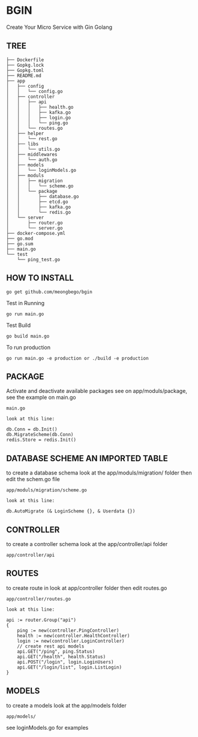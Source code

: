 # BGIN
Create Your Micro Service with Gin Golang

## TREE
```
├── Dockerfile
├── Gopkg.lock
├── Gopkg.toml
├── README.md
├── app
│   ├── config
│   │   └── config.go
│   ├── controller
│   │   ├── api
│   │   │   ├── health.go
│   │   │   ├── kafka.go
│   │   │   ├── login.go
│   │   │   └── ping.go
│   │   └── routes.go
│   ├── helper
│   │   └── rest.go
│   ├── libs
│   │   └── utils.go
│   ├── middlewares
│   │   └── auth.go
│   ├── models
│   │   └── loginModels.go
│   ├── moduls
│   │   ├── migration
│   │   │   └── scheme.go
│   │   └── package
│   │       ├── database.go
│   │       ├── etcd.go
│   │       ├── kafka.go
│   │       └── redis.go
│   └── server
│       ├── router.go
│       └── server.go
├── docker-compose.yml
├── go.mod
├── go.sum
├── main.go
└── test
    └── ping_test.go
```

## HOW TO INSTALL 
```
go get github.com/meongbego/bgin
```

Test in Running

```
go run main.go
```

Test Build 

```
go build main.go
```

To run production
```
go run main.go -e production or ./build -e production
```

## PACKAGE
Activate and deactivate available packages see on app/moduls/package, see the example on main.go
```
main.go

look at this line:

db.Conn = db.Init()
db.MigrateScheme(db.Conn)
redis.Store = redis.Init()
```


## DATABASE SCHEME AN IMPORTED TABLE
to create a database schema look at the app/moduls/migration/ folder then edit the schem.go file

```
app/moduls/migration/scheme.go

look at this line:

db.AutoMigrate (& LoginScheme {}, & Userdata {})
```
## CONTROLLER
to create a controller schema look at the app/controller/api folder

```
app/controller/api
```

## ROUTES
to create route in look at app/controller folder then edit routes.go
```
app/controller/routes.go

look at this line:

api := router.Group("api")
{
    ping := new(controller.PingController)
    health := new(controller.HealthController)
    login := new(controller.LoginController)
    // create rest api models
    api.GET("/ping", ping.Status)
    api.GET("/health", health.Status)
    api.POST("/login", login.LoginUsers)
    api.GET("/login/list", login.ListLogin)
}
```

## MODELS
to create a models look at the app/models folder

```
app/models/
```
see loginModels.go for examples
